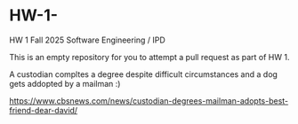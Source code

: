 # HW-1-

HW 1 Fall 2025 Software Engineering / IPD 

This is an empty repository for you to attempt a pull request as part of HW 1.

A custodian compltes a degree despite difficult circumstances and a dog gets addopted by a mailman :)

https://www.cbsnews.com/news/custodian-degrees-mailman-adopts-best-friend-dear-david/


